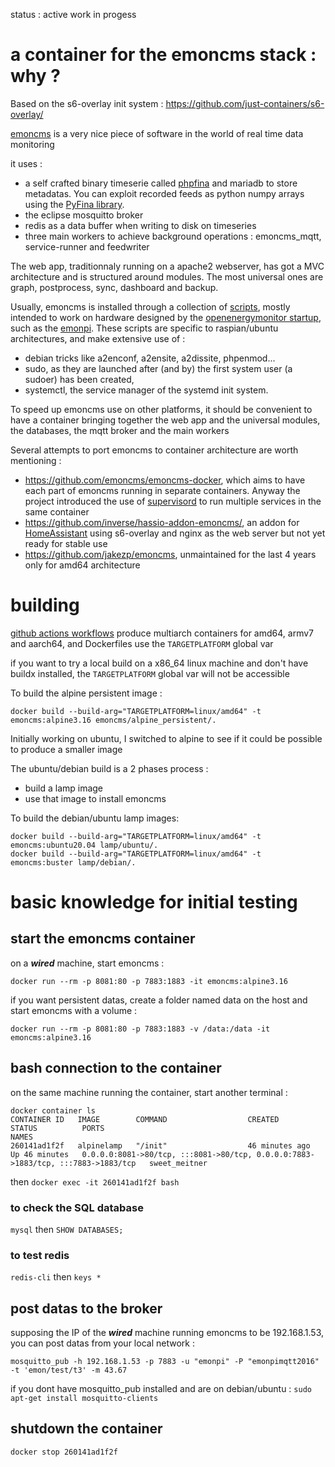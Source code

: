 status : active work in progess

# a container for the emoncms stack : why ?

Based on the s6-overlay init system : https://github.com/just-containers/s6-overlay/

[emoncms](https://github.com/emoncms/emoncms) is a very nice piece of software in the world of real time data monitoring

it uses : 
- a self crafted binary timeserie called [phpfina](https://github.com/emoncms/emoncms/tree/master/docs/timeseries) and mariadb to store metadatas. You can exploit recorded feeds as python numpy arrays using the [PyFina library](https://github.com/Open-Building-Management/PyFina).
- the eclipse mosquitto broker
- redis as a data buffer when writing to disk on timeseries
- three main workers to achieve background operations : emoncms_mqtt, service-runner and feedwriter

The web app, traditionnaly running on a apache2 webserver, has got a MVC architecture and is structured around modules. The most universal ones are graph, postprocess, sync, dashboard and backup. 

Usually, emoncms is installed through a collection of [scripts](https://github.com/openenergymonitor/EmonScripts), mostly intended to work on hardware designed by the [openenergymonitor startup](https://openenergymonitor.org), such as the [emonpi](https://github.com/openenergymonitor/emonpi). These scripts are specific to raspian/ubuntu architectures, and make extensive use of : 
- debian tricks like a2enconf, a2ensite, a2dissite, phpenmod...
- sudo, as they are launched after (and by) the first system user (a sudoer) has been created,
- systemctl, the service manager of the systemd init system.

To speed up emoncms use on other platforms, it should be convenient to have a container bringing together the web app and the universal modules, the databases, the mqtt broker and the main workers

Several attempts to port emoncms to container architecture are worth mentioning :

- https://github.com/emoncms/emoncms-docker, which aims to have each part of emoncms running in separate containers. Anyway the project introduced the use of [supervisord](http://supervisord.org/) to run multiple services in the same container
- https://github.com/inverse/hassio-addon-emoncms/, an addon for [HomeAssistant](https://www.home-assistant.io) using s6-overlay and nginx as the web server but not yet ready for stable use
- https://github.com/jakezp/emoncms, unmaintained for the last 4 years only for amd64 architecture

# building

[github actions workflows](https://github.com/Open-Building-Management/containers/actions) produce multiarch containers for amd64, armv7 and aarch64, and Dockerfiles use the `TARGETPLATFORM` global var

if you want to try a local build on a x86_64 linux machine and don't have buildx installed, the `TARGETPLATFORM` global var will not be accessible

To build the alpine persistent image :

```
docker build --build-arg="TARGETPLATFORM=linux/amd64" -t emoncms:alpine3.16 emoncms/alpine_persistent/.
```

Initially working on ubuntu, I switched to alpine to see if it could be possible to produce a smaller image

The ubuntu/debian build is a 2 phases process : 
- build a lamp image
- use that image to install emoncms

To build the debian/ubuntu lamp images:

```
docker build --build-arg="TARGETPLATFORM=linux/amd64" -t emoncms:ubuntu20.04 lamp/ubuntu/.
docker build --build-arg="TARGETPLATFORM=linux/amd64" -t emoncms:buster lamp/debian/.
```

# basic knowledge for initial testing

## start the emoncms container

on a ***wired*** machine, start emoncms :
```
docker run --rm -p 8081:80 -p 7883:1883 -it emoncms:alpine3.16
```

if you want persistent datas, create a folder named data on the host and start emoncms with a volume :

```
docker run --rm -p 8081:80 -p 7883:1883 -v /data:/data -it emoncms:alpine3.16
```

## bash connection to the container

on the same machine running the container, start another terminal :
```
docker container ls
CONTAINER ID   IMAGE        COMMAND                  CREATED          STATUS          PORTS                                                                              NAMES
260141ad1f2f   alpinelamp   "/init"                  46 minutes ago   Up 46 minutes   0.0.0.0:8081->80/tcp, :::8081->80/tcp, 0.0.0.0:7883->1883/tcp, :::7883->1883/tcp   sweet_meitner
```
then `docker exec -it 260141ad1f2f bash`

### to check the SQL database

`mysql` then `SHOW DATABASES;`

### to test redis

`redis-cli` then `keys *`

## post datas to the broker

supposing the IP of the ***wired*** machine running emoncms to be 192.168.1.53, you can post datas from your local network :
```
mosquitto_pub -h 192.168.1.53 -p 7883 -u "emonpi" -P "emonpimqtt2016" -t 'emon/test/t3' -m 43.67
```
if you dont have mosquitto_pub installed and are on debian/ubuntu : `sudo apt-get install mosquitto-clients`

## shutdown the container 

`docker stop 260141ad1f2f`
